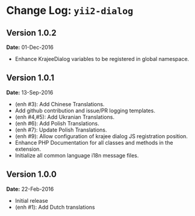 Change Log: `yii2-dialog`
===================================

## Version 1.0.2

**Date:** 01-Dec-2016

- Enhance KrajeeDialog variables to be registered in global namespace.

## Version 1.0.1

**Date:** 13-Sep-2016

- (enh #3): Add Chinese Translations.
- Add github contribution and issue/PR logging templates.
- (enh #4,#5): Add Ukranian Translations.
- (enh #6): Add Polish Translations.
- (enh #7): Update Polish Translations.
- (enh #9): Allow configuration of krajee dialog JS registration position.
- Enhance PHP Documentation for all classes and methods in the extension.
- Initialize all common language i18n message files.

## Version 1.0.0

**Date:** 22-Feb-2016

- Initial release
- (enh #1): Add Dutch translations
